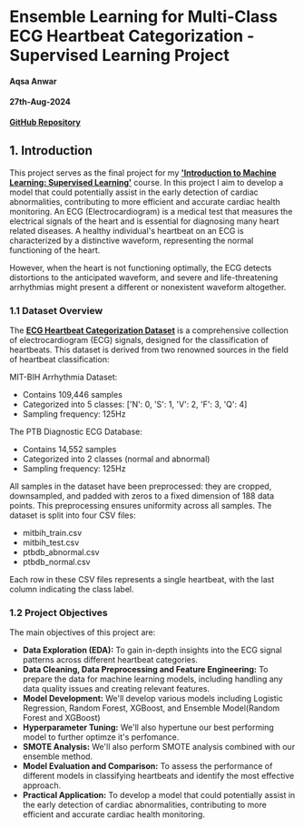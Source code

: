 # Ensemble Learning for Multi-Class ECG Heartbeat Categorization - Supervised Learning Project
#### Aqsa Anwar
#### 27th-Aug-2024
**[GitHub Repository](https://github.com/aqsaakhan/CSCA-5622-Supervised-Learning-Final-Project)**

## 1. Introduction
This project serves as the final project for my **['Introduction to Machine Learning: Supervised Learning'](https://github.com/aqsaakhan/CSCA-5622-Supervised-Learning-Final-Project/blob/main/Final%20Project.ipynb)** course. In this project I aim to develop a model that could potentially assist in the early detection of cardiac abnormalities, contributing to more efficient and accurate cardiac health monitoring. An ECG (Electrocardiogram) is a medical test that measures the electrical signals of the heart and is essential for diagnosing many heart related diseases. A healthy individual's heartbeat on an ECG is characterized by a distinctive waveform, representing the normal functioning of the heart.

However, when the heart is not functioning optimally, the ECG detects distortions to the anticipated waveform, and severe and life-threatening arrhythmias might present a different or nonexistent waveform altogether.
### 1.1 Dataset Overview
The **[ECG Heartbeat Categorization Dataset](https://www.kaggle.com/datasets/shayanfazeli/heartbeat)**  is a comprehensive collection of electrocardiogram (ECG) signals, designed for the classification of heartbeats. This dataset is derived from two renowned sources in the field of heartbeat classification:

MIT-BIH Arrhythmia Dataset:

- Contains 109,446 samples
- Categorized into 5 classes: ['N': 0, 'S': 1, 'V': 2, 'F': 3, 'Q': 4]
- Sampling frequency: 125Hz


The PTB Diagnostic ECG Database:

- Contains 14,552 samples
- Categorized into 2 classes (normal and abnormal)
- Sampling frequency: 125Hz

All samples in the dataset have been preprocessed: they are cropped, downsampled, and padded with zeros to a fixed dimension of 188 data points. This preprocessing ensures uniformity across all samples.
The dataset is split into four CSV files:

- mitbih_train.csv
- mitbih_test.csv
- ptbdb_abnormal.csv
- ptbdb_normal.csv

Each row in these CSV files represents a single heartbeat, with the last column indicating the class label.

### 1.2 Project Objectives
The main objectives of this project are:

- **Data Exploration (EDA):** To gain in-depth insights into the ECG signal patterns across different heartbeat categories.
- **Data Cleaning, Data Preprocessing and Feature Engineering:** To prepare the data for machine learning models, including handling any data quality issues and creating relevant features.
- **Model Development:** We'll develop various models including Logistic Regression, Random Forest, XGBoost, and Ensemble Model(Random Forest and XGBoost)
- **Hyperparameter Tuning:** We'll also hypertune our best performing model to further optimze it's perfomance.
- **SMOTE Analysis:** We'll also perform SMOTE analysis combined with our ensemble method.
- **Model Evaluation and Comparison:** To assess the performance of different models in classifying heartbeats and identify the most effective approach.
- **Practical Application:** To develop a model that could potentially assist in the early detection of cardiac abnormalities, contributing to more efficient and accurate cardiac health monitoring.
